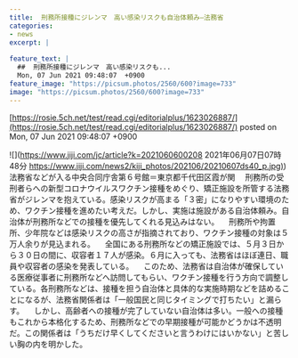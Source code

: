 ```yaml
---
title:  刑務所接種にジレンマ　高い感染リスクも自治体頼み—法務省  
categories:
- news
excerpt: |
  
feature_text: |
  ##  刑務所接種にジレンマ　高い感染リスクも...
  Mon, 07 Jun 2021 09:48:07  +0900
feature_image: "https://picsum.photos/2560/600?image=733"
image: "https://picsum.photos/2560/600?image=733"
---
```


[https://rosie.5ch.net/test/read.cgi/editorialplus/1623026887/](https://rosie.5ch.net/test/read.cgi/editorialplus/1623026887/)
posted on Mon, 07 Jun 2021 09:48:07  +0900

<!--more-->

![](https://www.jiji.com/jc/article?k=2021060600208 2021年06月07日07時48分 [https://www.jiji.com/news2/kiji_photos/202106/20210607ds40_p.jpg)](https://www.jiji.com/news2/kiji_photos/202106/20210607ds40_p.jpg)) 法務省などが入る中央合同庁舎第６号館＝東京都千代田区霞が関 　刑務所の受刑者らへの新型コロナウイルスワクチン接種をめぐり、矯正施設を所管する法務省がジレンマを抱えている。感染リスクが高まる「３密」になりやすい環境のため、ワクチン接種を進めたい考えだ。しかし、実施は施設がある自治体頼み。自治体が刑務所などでの接種を優先してくれる見込みはない。 　刑務所や拘置所、少年院などは感染リスクの高さが指摘されており、ワクチン接種の対象は５万人余りが見込まれる。 　全国にある刑務所などの矯正施設では、５月３日から３０日の間に、収容者１７人が感染。６月に入っても、法務省はほぼ連日、職員や収容者の感染を発表している。 　このため、法務省は自治体が確保している医療従事者に刑務所などへ訪問してもらい、ワクチン接種を行う方向で調整している。各刑務所などは、接種を担う自治体と具体的な実施時期などを詰めることになるが、法務省関係者は「一般国民と同じタイミングで打ちたい」と漏らす。 　しかし、高齢者への接種が完了していない自治体は多い。一般への接種もこれから本格化するため、刑務所などでの早期接種が可能かどうかは不透明だ。この関係者は「うちだけ早くしてくださいと言うわけにはいかない」と苦しい胸の内を明かした。
